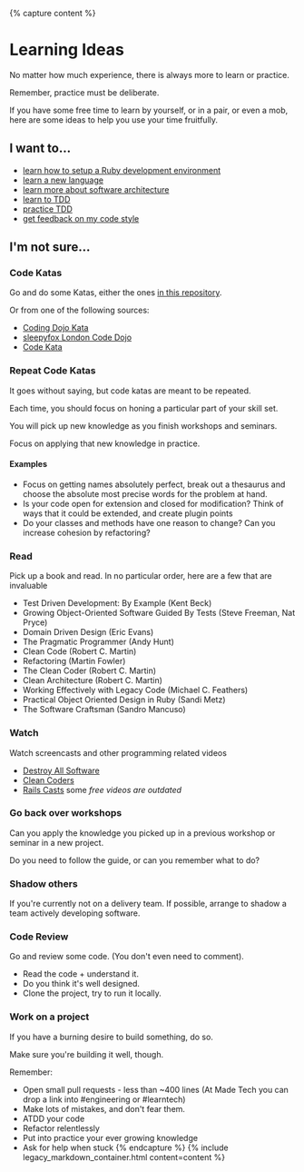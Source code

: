 {% capture content %}
# Learning Ideas

No matter how much experience, there is always more to learn or practice.

Remember, practice must be deliberate.

If you have some free time to learn by yourself, or in a pair, or even a mob, here are some ideas to help you use your time fruitfully.

## I want to...

* [learn how to setup a Ruby development environment](./learn-how-to-setup-ruby.md)
* [learn a new language](./learn-a-new-language.md)
* [learn more about software architecture](./learn-software-architecture.md)
* [learn to TDD](./learn-to-tdd.md)
* [practice TDD](./practice-tdd.md)
* [get feedback on my code style](./get-feedback-on-code.md)

## I'm not sure...

### Code Katas

Go and do some Katas, either the ones [in this repository](../katas).

Or from one of the following sources:

* [Coding Dojo Kata](https://codingdojo.org/kata/)
* [sleepyfox London Code Dojo](https://github.com/sleepyfox?utf8=%E2%9C%93&tab=repositories&q=dojo)
* [Code Kata](http://codekata.com/)

### Repeat Code Katas

It goes without saying, but code katas are meant to be repeated.

Each time, you should focus on honing a particular part of your skill set.

You will pick up new knowledge as you finish workshops and seminars.

Focus on applying that new knowledge in practice.

#### Examples

* Focus on getting names absolutely perfect, break out a thesaurus and choose the absolute most precise words for the problem at hand.
* Is your code open for extension and closed for modification? Think of ways that it could be extended, and create plugin points
* Do your classes and methods have one reason to change? Can you increase cohesion by refactoring?

### Read

Pick up a book and read. In no particular order, here are a few that are invaluable

* Test Driven Development: By Example (Kent Beck)
* Growing Object-Oriented Software Guided By Tests (Steve Freeman, Nat Pryce)
* Domain Driven Design (Eric Evans)
* The Pragmatic Programmer (Andy Hunt)
* Clean Code (Robert C. Martin)
* Refactoring (Martin Fowler)
* The Clean Coder (Robert C. Martin)
* Clean Architecture (Robert C. Martin)
* Working Effectively with Legacy Code (Michael C. Feathers)
* Practical Object Oriented Design in Ruby (Sandi Metz)
* The Software Craftsman (Sandro Mancuso)

### Watch

Watch screencasts and other programming related videos

* [Destroy All Software](https://www.destroyallsoftware.com/screencasts)
* [Clean Coders](https://cleancoders.com/videos)
* [Rails Casts](http://railscasts.com/) some _free videos are outdated_

### Go back over workshops

Can you apply the knowledge you picked up in a previous workshop or seminar in a new project.

Do you need to follow the guide, or can you remember what to do?

### Shadow others

If you're currently not on a delivery team.
If possible, arrange to shadow a team actively developing software.

### Code Review

Go and review some code. (You don't even need to comment).

* Read the code + understand it.
* Do you think it's well designed.
* Clone the project, try to run it locally.

### Work on a project

If you have a burning desire to build something, do so.

Make sure you're building it well, though.

Remember:

* Open small pull requests - less than ~400 lines (At Made Tech you can drop a link into #engineering or #learntech)
* Make lots of mistakes, and don't fear them.
* ATDD your code
* Refactor relentlessly
* Put into practice your ever growing knowledge
* Ask for help when stuck
{% endcapture %}
{% include legacy_markdown_container.html content=content %}
